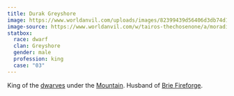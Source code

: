 ```yaml
---
title: Durak Greyshore
image: https://www.worldanvil.com/uploads/images/82399439d56406d3db74d141aaf95b9a.jpg 
image-source: https://www.worldanvil.com/w/tairos-thechosenone/a/moradin-the-forge-father-of-tairos-article
statbox:
  race: dwarf
  clan: Greyshore
  gender: male
  profession: king
  case: "03"
---
```


King of the [dwarves](../races/dwarves) under the [Mountain](../locales/mountain). Husband of [Brie Fireforge](brie-fireforge).

